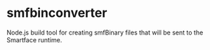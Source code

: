 # smfbinconverter

Node.js build tool for creating smfBinary files that will be sent to the Smartface runtime.